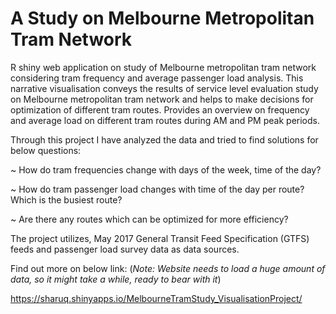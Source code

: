 # A Study on Melbourne Metropolitan Tram Network

R shiny web application on study of Melbourne metropolitan tram network considering tram frequency and average passenger load analysis.
This narrative visualisation conveys the results of service level evaluation study on Melbourne metropolitan tram network and helps to make decisions for optimization of different tram routes. Provides an overview on frequency and average load on different tram routes during AM and PM peak periods.

Through this project I have analyzed the data and tried to find solutions for below questions:

~ How do tram frequencies change with days of the week, time of the day?

~ How do tram passenger load changes with time of the day per route? Which is the busiest route? 

~ Are there any routes which can be optimized for more efficiency?

The project utilizes, May 2017 General Transit Feed Specification (GTFS) feeds and passenger load survey data as data sources.

Find out more on below link: (*Note: Website needs to load a huge amount of data, so it might take a while, ready to bear with it*)

https://sharuq.shinyapps.io/MelbourneTramStudy_VisualisationProject/
